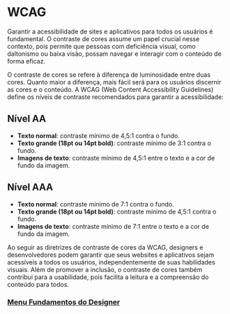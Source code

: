 # WCAG

Garantir a acessibilidade de sites e aplicativos para todos os usuários é fundamental. O contraste de cores assume um papel crucial nesse contexto, pois permite que pessoas com deficiência visual, como daltonismo ou baixa visão, possam navegar e interagir com o conteúdo de forma eficaz.

O contraste de cores se refere à diferença de luminosidade entre duas cores. Quanto maior a diferença, mais fácil será para os usuários discernir as cores e o conteúdo. A WCAG (Web Content Accessibility Guidelines) define os níveis de contraste recomendados para garantir a acessibilidade:

## Nível AA

- **Texto normal**: contraste mínimo de 4,5:1 contra o fundo.
- **Texto grande (18pt ou 14pt bold)**: contraste mínimo de 3:1 contra o fundo.
- **Imagens de texto**: contraste mínimo de 4,5:1 entre o texto e a cor de fundo da imagem.

## Nível AAA

- **Texto normal**: contraste mínimo de 7:1 contra o fundo.
- **Texto grande (18pt ou 14pt bold)**: contraste mínimo de 4,5:1 contra o fundo.
- **Imagens de texto**: contraste mínimo de 7:1 entre o texto e a cor de fundo da imagem.

Ao seguir as diretrizes de contraste de cores da WCAG, designers e desenvolvedores podem garantir que seus websites e aplicativos sejam acessíveis a todos os usuários, independentemente de suas habilidades visuais. Além de promover a inclusão, o contraste de cores também contribui para a usabilidade, pois facilita a leitura e a compreensão do conteúdo para todos.

### [Menu Fundamentos do Designer](../menu_fundamentos-Designer.md)